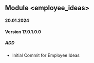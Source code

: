 ## Module <employee_ideas>
#### 20.01.2024
#### Version 17.0.1.0.0
##### ADD
- Initial Commit for Employee Ideas
